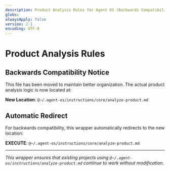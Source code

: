 ```yaml
---
description: Product Analysis Rules for Agent OS (Backwards Compatibility Wrapper)
globs:
alwaysApply: false
version: 2.1
encoding: UTF-8
---
```


# Product Analysis Rules

## Backwards Compatibility Notice

This file has been moved to maintain better organization. The actual product analysis logic is now located at:

**New Location**: `@~/.agent-os/instructions/core/analyze-product.md`

## Automatic Redirect

For backwards compatibility, this wrapper automatically redirects to the new location:

**EXECUTE**: `@~/.agent-os/instructions/core/analyze-product.md`

---

_This wrapper ensures that existing projects using `@~/.agent-os/instructions/analyze-product.md` continue to work without modification._
